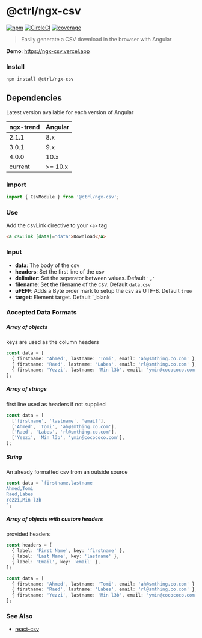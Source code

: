 # @ctrl/ngx-csv

[![npm](https://badgen.net/npm/v/@ctrl/ngx-csv)](https://www.npmjs.com/package/@ctrl/ngx-csv)
[![CircleCI](https://badgen.net/circleci/github/scttcper/ngx-csv)](https://circleci.com/gh/scttcper/ngx-csv)
[![coverage](https://badgen.net/codecov/c/github/scttcper/ngx-csv)](https://codecov.io/gh/scttcper/ngx-csv)

> Easily generate a CSV download in the browser with Angular

**Demo**: https://ngx-csv.vercel.app

### Install

```sh
npm install @ctrl/ngx-csv
```

## Dependencies

Latest version available for each version of Angular

| ngx-trend | Angular |
| --------- | ------- |
| 2.1.1     | 8.x     |
| 3.0.1     | 9.x     |
| 4.0.0     | 10.x    |
| current   | >= 10.x |

### Import

```ts
import { CsvModule } from '@ctrl/ngx-csv';
```

### Use

Add the csvLink directive to your `<a>` tag

```html
<a csvLink [data]="data">Download</a>
```

### Input

- **data**: The body of the csv
- **headers**: Set the first line of the csv
- **delimiter**: Set the seperator between values. Default `','`
- **filename**: Set the filename of the csv. Default `data.csv`
- **uFEFF**: Adds a Byte order mark to setup the csv as UTF-8. Default `true`
- **target**: Element target. Default `\_blank

### Accepted Data Formats

##### Array of objects

keys are used as the column headers

```ts
const data = [
  { firstname: 'Ahmed', lastname: 'Tomi', email: 'ah@smthing.co.com' },
  { firstname: 'Raed', lastname: 'Labes', email: 'rl@smthing.co.com' },
  { firstname: 'Yezzi', lastname: 'Min l3b', email: 'ymin@cocococo.com' },
];
```

##### Array of strings

first line used as headers if not supplied

```ts
const data = [
  ['firstname', 'lastname', 'email'],
  ['Ahmed', 'Tomi', 'ah@smthing.co.com'],
  ['Raed', 'Labes', 'rl@smthing.co.com'],
  ['Yezzi', 'Min l3b', 'ymin@cocococo.com'],
];
```

##### String

An already formatted csv from an outside source

```ts
const data = `firstname,lastname
Ahmed,Tomi
Raed,Labes
Yezzi,Min l3b
`;
```

##### Array of objects with custom headers

provided headers

```ts
const headers = [
  { label: 'First Name', key: 'firstname' },
  { label: 'Last Name', key: 'lastname' },
  { label: 'Email', key: 'email' },
];

const data = [
  { firstname: 'Ahmed', lastname: 'Tomi', email: 'ah@smthing.co.com' },
  { firstname: 'Raed', lastname: 'Labes', email: 'rl@smthing.co.com' },
  { firstname: 'Yezzi', lastname: 'Min l3b', email: 'ymin@cocococo.com' },
];
```

### See Also

- [react-csv](https://github.com/abdennour/react-csv)
